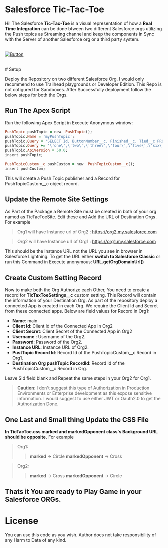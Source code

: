 # Salesforce Tic-Tac-Toe

Hi! The Salesforce **Tic-Tac-Toe** is a visual representation of how a **Real Time Integration** can be done btween two different Salesforce orgs utilizing the Push topics as Streaming channel and keep the components in Sync with the Server of another Salesforce org or a third party system.
<br/><br/>

[![Button](https://raw.githubusercontent.com/afawcett/githubsfdeploy/master/src/main/webapp/resources/img/deploy.png)](https://githubsfdeploy.herokuapp.com/app/githubdeploy/AyuSharma-dev/Salesforce-TicTacToe)

<br/>
# Setup

Deploy the Repository on two different Salesforce Org. I would only recommend to use Trailhead playgrounds or Developer Edition. This Repo is not cofigured for Sandboxes. After Successfully deployment follow the below steps for both the Orgs.

## Run The Apex Script

Run the following Apex Script  in Execute Anonymous window:

```ruby
PushTopic pushTopic = new  PushTopic();
pushTopic.Name = 'myPushTopic';
pushTopic.Query = 'SELECT Id, ButtonNumber__c, Finished__c, Tied__c FROM PushTopicCustom__c WHERE ButtonNumber__c IN (';
pushTopic.Query += '\'one\',\'two\',\'three\',\'four\',\'five\',\'six\',\'seven\',\'eight\',\'nine\',\'zero\')';
pushTopic.ApiVersion = 50.0;
insert pushTopic;

PushTopicCustom__c pushCustom = new  PushTopicCustom__c();
insert pushCustom;
```
This will create a Push Topic publisher and a Record for PushTopicCustom__c object record.

## Update the Remote Site Settings

As Part of the Package a Remote Site must be created in both of your org named as TicTacToeSite. Edit these and Add the URL of Destination Orgs . For example

>Org1 will have Instance url of Org2 : https://org2.my.salesforce.com

>Org2 will have Instance url of Org1 : https://org1.my.salesforce.com

This should be the Instance URL not the URL you see in browser in Salesforce Lightning. To get the URL either **switch to Salesforce Classic** or run this Command in Execute anonymous: **URL.getOrgDomainUrl()**


## Create Custom Setting Record

Now to make both the Org Authorize each Other, You need to create a record for **TicTaxToeSettings__c** custom setting. This Record will contain the information of your Destination Org. As part of the repository deploy a connected App is created in each Org. We require the Client Id and Secret from these connected apps. Below are field values for Record in Org1:

- **Name**: main
- **Client Id**: Client Id of the Connected App in Org2
- **Client Secret**: Client Secret of the Connected App in Org2
- **Username** : Username of the Org2.
- **Password**: Password of the Org2.
- **Instance URL**: Instance URL of Org2.
- **PustTopic Record Id**: Record Id of the PushTopicCustom__c  Record in Org1.
- **Destination Org pushTopic RecordId**: Record Id of the PushTopicCustom__c  Record in Org.

Leave SId field blank and Repeat the same steps in your Org2 for Org1.

>**Caution**: I don't suggest this type of Authorization in Production Environments or Enterprise development 	   as this expose sensitive information. I would suggest to use either JWT or Oauth2.0 to get the Authorization Done.

## One Last and Small thing Update the CSS File

**In TicTacToe.css marked and markedOpponent class's Background URL should be opposite.**
For example
>Org1: 
>>**marked** -> Circle
>>**markedOpponent** -> Cross

>Org2: 
>>**marked** -> Cross
>>**markedOpponent** -> Circle

Thats it You are ready to Play Game in your Salesforce ORGs.
---


# License
You can use this code as you wish. Author does not take responsibility of any Harm to Data of any kind.